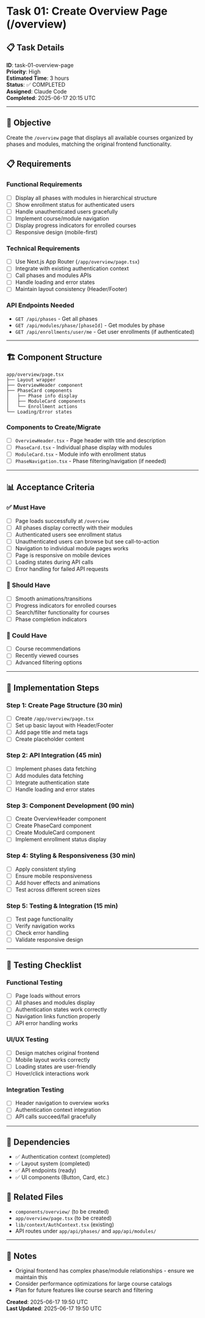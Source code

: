 # Task 01: Create Overview Page (/overview)

## 📋 Task Details
**ID**: task-01-overview-page  
**Priority**: High  
**Estimated Time**: 3 hours  
**Status**: ✅ COMPLETED  
**Assigned**: Claude Code  
**Completed**: 2025-06-17 20:15 UTC  

---

## 🎯 Objective
Create the `/overview` page that displays all available courses organized by phases and modules, matching the original frontend functionality.

## 📋 Requirements

### Functional Requirements
- [ ] Display all phases with modules in hierarchical structure
- [ ] Show enrollment status for authenticated users
- [ ] Handle unauthenticated users gracefully
- [ ] Implement course/module navigation
- [ ] Display progress indicators for enrolled courses
- [ ] Responsive design (mobile-first)

### Technical Requirements
- [ ] Use Next.js App Router (`/app/overview/page.tsx`)
- [ ] Integrate with existing authentication context
- [ ] Call phases and modules APIs
- [ ] Handle loading and error states
- [ ] Maintain layout consistency (Header/Footer)

### API Endpoints Needed
- `GET /api/phases` - Get all phases
- `GET /api/modules/phase/[phaseId]` - Get modules by phase
- `GET /api/enrollments/user/me` - Get user enrollments (if authenticated)

---

## 🏗️ Component Structure

```
app/overview/page.tsx
├── Layout wrapper
├── OverviewHeader component
├── PhaseCard components
│   ├── Phase info display
│   ├── ModuleCard components
│   └── Enrollment actions
└── Loading/Error states
```

### Components to Create/Migrate
- [ ] `OverviewHeader.tsx` - Page header with title and description
- [ ] `PhaseCard.tsx` - Individual phase display with modules
- [ ] `ModuleCard.tsx` - Module info with enrollment status
- [ ] `PhaseNavigation.tsx` - Phase filtering/navigation (if needed)

---

## 📊 Acceptance Criteria

### ✅ Must Have
- [ ] Page loads successfully at `/overview`
- [ ] All phases display correctly with their modules
- [ ] Authenticated users see enrollment status
- [ ] Unauthenticated users can browse but see call-to-action
- [ ] Navigation to individual module pages works
- [ ] Page is responsive on mobile devices
- [ ] Loading states during API calls
- [ ] Error handling for failed API requests

### 🚀 Should Have  
- [ ] Smooth animations/transitions
- [ ] Progress indicators for enrolled courses
- [ ] Search/filter functionality for courses
- [ ] Phase completion indicators

### 💎 Could Have
- [ ] Course recommendations
- [ ] Recently viewed courses
- [ ] Advanced filtering options

---

## 🔄 Implementation Steps

### Step 1: Create Page Structure (30 min)
- [ ] Create `/app/overview/page.tsx`
- [ ] Set up basic layout with Header/Footer
- [ ] Add page title and meta tags
- [ ] Create placeholder content

### Step 2: API Integration (45 min)
- [ ] Implement phases data fetching
- [ ] Add modules data fetching
- [ ] Integrate authentication state
- [ ] Handle loading and error states

### Step 3: Component Development (90 min)
- [ ] Create OverviewHeader component
- [ ] Create PhaseCard component
- [ ] Create ModuleCard component
- [ ] Implement enrollment status display

### Step 4: Styling & Responsiveness (30 min)
- [ ] Apply consistent styling
- [ ] Ensure mobile responsiveness
- [ ] Add hover effects and animations
- [ ] Test across different screen sizes

### Step 5: Testing & Integration (15 min)
- [ ] Test page functionality
- [ ] Verify navigation works
- [ ] Check error handling
- [ ] Validate responsive design

---

## 🧪 Testing Checklist

### Functional Testing
- [ ] Page loads without errors
- [ ] All phases and modules display
- [ ] Authentication states work correctly
- [ ] Navigation links function properly
- [ ] API error handling works

### UI/UX Testing
- [ ] Design matches original frontend
- [ ] Mobile layout works correctly
- [ ] Loading states are user-friendly
- [ ] Hover/click interactions work

### Integration Testing
- [ ] Header navigation to overview works
- [ ] Authentication context integration
- [ ] API calls succeed/fail gracefully

---

## 🔗 Dependencies
- ✅ Authentication context (completed)
- ✅ Layout system (completed)
- ✅ API endpoints (ready)
- ✅ UI components (Button, Card, etc.)

## 📂 Related Files
- `components/overview/` (to be created)
- `app/overview/page.tsx` (to be created)
- `lib/context/AuthContext.tsx` (existing)
- API routes under `app/api/phases/` and `app/api/modules/`

---

## 📝 Notes
- Original frontend has complex phase/module relationships - ensure we maintain this
- Consider performance optimizations for large course catalogs
- Plan for future features like course search and filtering

**Created**: 2025-06-17 19:50 UTC  
**Last Updated**: 2025-06-17 19:50 UTC